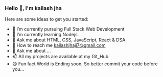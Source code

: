 ###  Hello 👋, I'm kailash jha 


Here are some ideas to get you started:

- 🔭  I’m currently pursuing Full Stack Web Development
- 🌱  I’m currently learning Nodejs
- 👯  Ask me about HTML, CSS, JavaScript, React & DSA
- 🤔  How to reach me kailashjhaji7@gmail.com
- 💬  Ask me about ...
- 📫  All my projects are available at my Git_Hub
- 😄  Fun fact World is Ending soon, So better commit your code before you...
